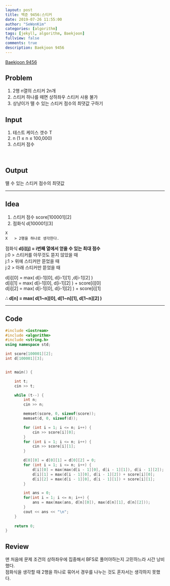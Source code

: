 ```yaml
---
layout: post
title: 백준 9456:스티커
date: 2019-07-26 11:55:00
author: "SeWonKim"
categories: [algorithm]
tags: [jekyll, algorithm, Baekjoon]
fullview: false
comments: true
description: Baekjoon 9456
---
```


[Baekjoon 9456](https://www.acmicpc.net/problem/9456)



## Problem
1. 2행 n열의 스티커 2n개
2. 스티커 하나를 떼면 상하좌우 스티커 사용 불가
3. 상냥이가 뗄 수 있는 스티커 점수의 최댓값 구하기



## Input
1. 테스트 케이스 갯수 T
2. n (1 ≤ n ≤ 100,000)
3. 스티커 점수

​    

## Output
뗄 수 있는 스티커 점수의 최댓값




------



## Idea
1. 스티커 점수 score[100001][2]
2. 점화식 d[100001][3]

```
X
X   > 2행을 하나로 생각한다.
```

점화식 **d\[i][j] = i번째 열에서 얻을 수 있는 최대 점수**      
j:0 > 스티커를 아무것도 뜯지 않았을 때     
j:1 > 위에 스티커만 뜯었을 때     
j:2 > 아래 스티커만 뜯었을 때

  d[i][0] = max( d[i-1][0], d[i-1][1] ,d[i-1][2] )       
  d[i][1] = max( d[i-1][0], d[i-1][2] ) + score[i][0]          
  d[i][2] = max( d[i-1][0], d[i-1][2] ) + score[i][1]

 **∴ d[n] = max( d[1~n][0], d[1~n][1], d[1~n][2] )**




------



## Code

```cpp
#include <iostream>
#include <algorithm>
#include <string.h>
using namespace std;

int score[100001][2];
int d[100001][3];


int main() {

	int t;
	cin >> t;

	while (t--) {
		int n;
		cin >> n;

		memset(score, 0, sizeof(score));
		memset(d, 0, sizeof(d));

		for (int i = 1; i <= n; i++) {
			cin >> score[i][0];
		}
		for (int i = 1; i <= n; i++) {
			cin >> score[i][1];
		}

		d[0][0] = d[0][1] = d[0][2] = 0;
		for (int i = 1; i <= n; i++) {
			d[i][0] = max(max(d[i - 1][0], d[i - 1][1]), d[i - 1][2]);
			d[i][1] = max(d[i - 1][0], d[i - 1][2]) + score[i][0];
			d[i][2] = max(d[i - 1][0], d[i - 1][1]) + score[i][1];
		}

		int ans = 0;
		for(int i = 1; i <= n; i++) {
			ans = max(max(ans, d[n][0]), max(d[n][1], d[n][2]));
		}
		cout << ans << "\n";
	}
	
	return 0;
}
```





## Review
맨 처음에 문제 조건의 상하좌우에 집중해서 BFS로 풀어야하는지 고민하느라 시간 낭비했다.       
점화식을 생각할 때 2행을 하나로 묶어서 경우를 나누는 것도 혼자서는 생각하지 못했다.